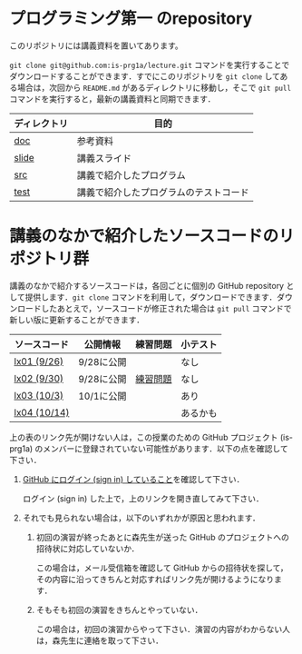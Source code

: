# **プログラミング第一** のrepository

このリポジトリには講義資料を置いてあります。

`git clone git@github.com:is-prg1a/lecture.git` コマンドを実行することでダウンロードすることができます．すでにこのリポジトリを `git clone` してある場合は，次回から `README.md` があるディレクトリに移動し，そこで `git pull` コマンドを実行すると，最新の講義資料と同期できます．

ディレクトリ | 目的
----- | -----
[doc](doc) | 参考資料
[slide](slide) | 講義スライド
[src](src) | 講義で紹介したプログラム
[test](test) | 講義で紹介したプログラムのテストコード

# 講義のなかで紹介したソースコードのリポジトリ群

講義のなかで紹介するソースコードは，各回ごとに個別の GitHub repository として提供します．`git clone` コマンドを利用して，ダウンロードできます．ダウンロードしたあとえで，ソースコードが修正された場合は `git pull` コマンドで新しい版に更新することができます．

ソースコード | 公開情報 | 練習問題 | 小テスト
----- | ----- | ----- | -----
[lx01 (9/26)](https://github.com/is-prg1a/lx01) | 9/28に公開 | | なし
[lx02 (9/30)](https://github.com/is-prg1a/lx02) | 9/28に公開 | [練習問題](https://github.com/is-prg1a/lx02/blob/master/assignment.md) | なし
[lx03 (10/3)](https://github.com/is-prg1a/lx03) | 10/1に公開 | | あり
[lx04 (10/14)](https://github.com/is-prg1a/lx04) | | | あるかも

上の表のリンク先が開けない人は，この授業のための GitHub プロジェクト (is-prg1a) のメンバーに登録されていない可能性があります．以下の点を確認して下さい．

1. [GitHub にログイン (sign in) していること](https://github.com/login)を確認して下さい．

    ログイン (sign in) した上で，上のリンクを開き直してみて下さい．


1. それでも見られない場合は，以下のいずれかが原因と思われます．

    1. 初回の演習が終ったあとに森先生が送った GitHub のプロジェクトへの招待状に対応していないか．
    
        この場合は，メール受信箱を確認して GitHub からの招待状を探して，その内容に沿ってきちんと対応すればリンク先が開けるようになります．

    1. そもそも初回の演習をきちんとやっていない．
    
        この場合は，初回の演習からやって下さい．演習の内容がわからない人は，森先生に連絡を取って下さい．

